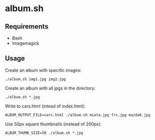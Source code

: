 album.sh
========

Requirements
------------

- Bash
- Imagemagick


Usage
-----

Create an album with specific images:

    ./album.sh img1.jpg img2.jpg


Create an album with all jpgs in the directory:

    ./album.sh *.jpg


Write to cars.html (intead of index.html):

    ALBUM_OUTPUT_FILE=cars.html ./album.sh miata.jpg frs.jpg mazda6.jpg


Use 50px square thumbnails (instead of 200px):

    ALBUM_THUMB_SIZE=50 ./album.sh *.jpg
